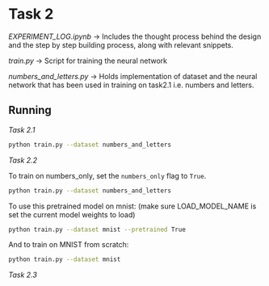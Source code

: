 # Task 2

*EXPERIMENT_LOG.ipynb* -> Includes the thought process behind the design and the step by step building process, along with relevant snippets.

*train.py* -> Script for training the neural network

*numbers_and_letters.py* -> Holds implementation of dataset and the neural network that has been used in training on task2.1 i.e. numbers and letters.

## Running

*Task 2.1*
``` sh
python train.py --dataset numbers_and_letters
```

*Task 2.2*

To train on numbers_only, set the `numbers_only` flag to `True`.

``` sh
python train.py --dataset numbers_and_letters 
```

To use this pretrained model on mnist: (make sure LOAD_MODEL_NAME is set the current model weights to load)

``` sh
python train.py --dataset mnist --pretrained True
```

And to train on MNIST from scratch:

``` sh
python train.py --dataset mnist
```

*Task 2.3*
